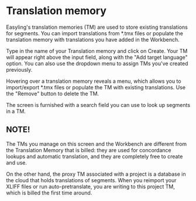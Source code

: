# Translation memory

Easyling's translation memories (TM) are used to store existing translations for segments. You can import translations from *.tmx files or populate the translation memory with translations you have added in the Workbench.

Type in the name of your Translation memory and click on Create. Your TM will appear right above the input field, along with the "Add target language" option. You can also use the dropdown menu to assign TMs you've created previously.

Hovering over a translation memory reveals a menu, which allows you to import/export *.tmx files or populate the TM with existing translations. Use the "Remove" button to delete the TM.

The screen is furnished with a search field you can use to look up segments in a TM.

## **NOTE!**

The TMs you manage on this screen and the Workbench are different from the Translation Memory that is billed: they are used for concordance lookups and automatic translation, and they are completely free to create and use.

On the other hand, the proxy TM associated with a project is a database in the cloud that holds translations of segments. When you reimport your XLIFF files or run auto-pretranslate, you are writing to this project TM, which is billed the first time around.
